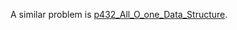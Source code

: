 A similar problem is [p432_All_O_one_Data_Structure](https://github.com/genxium/Leetcode/tree/master/p432_All_O_one_Data_Structure).
